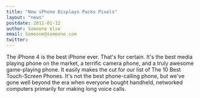 ```yaml
---
title: "New iPhone Displays Packs Pixels"
layout: "news"
postdate: 2011-01-12
author: Someone else
email: Someone@someone.com
twitter:
---
```


The iPhone 4 is the best iPhone ever. That's for certain. It's the best media playing phone on the market, a terrific camera phone, and a truly awesome game-playing phone. It easily makes the cut for our list of The 10 Best Touch-Screen Phones. It's not the best phone-calling phone, but we've gone well beyond the era when everyone bought handheld, networked computers primarily for making long voice calls.